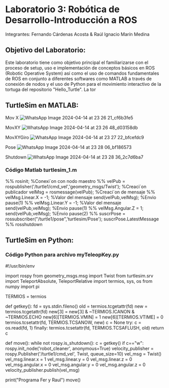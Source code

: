 # Laboratorio 3: Robótica de Desarrollo-Introducción a ROS
Integrantes: Fernando Cárdenas Acosta & Raúl Ignacio Marín Medina

## Objetivo del Laboratorio:
Este laboratorio tiene como objetivo principal el familiarizarse con el proceso de setup, uso e implementación de conceptos básicos en ROS (Robotic Operative System) así como el uso de comandos fundamentales de ROS en conjunto a diferentes softwares como MATLAB a través de conexión de nodos y el uso de Python para el movimiento interactivo de la tortuga del repositorio "Hello_Turtle". La tor

## TurtleSim en MATLAB:

Mov X
![WhatsApp Image 2024-04-14 at 23 26 21_cf6b3fe5](https://github.com/ramarinm/Laboratorio-ROS/assets/124843458/7366cb7e-41fd-41c3-a587-41ded4d33a13)

MovXY
![WhatsApp Image 2024-04-14 at 23 26 48_d03158db](https://github.com/ramarinm/Laboratorio-ROS/assets/124843458/6df1181e-be0e-4979-9a72-760b4fab492e)

MovXYGiro
![WhatsApp Image 2024-04-14 at 23 27 22_bfcefdc9](https://github.com/ramarinm/Laboratorio-ROS/assets/124843458/8eb321a2-f699-4861-96bc-b97120130cd9)

Pose
![WhatsApp Image 2024-04-14 at 23 28 06_bf186573](https://github.com/ramarinm/Laboratorio-ROS/assets/124843458/fc29c635-24ff-4577-92ab-714300c3631a)

Shutdown
![WhatsApp Image 2024-04-14 at 23 28 36_2c7d6ba7](https://github.com/ramarinm/Laboratorio-ROS/assets/124843458/a9355ff3-cb43-4c70-89af-1aa36e579704)

### Código Matlab turtlesim_1.m

%%
rosinit; %Conexi´on con nodo maestro
%%
velPub = rospublisher('/turtle1/cmd_vel','geometry_msgs/Twist'); %Creaci´on publicador
velMsg = rosmessage(velPub); %Creaci´on de mensaje
%%
velMsg.Linear.X = -1; %Valor del mensaje
send(velPub,velMsg); %Envio
pause(1)
%%
velMsg.Linear.Y = -1; %Valor del mensaje
send(velPub,velMsg); %Envio
pause(1)
%%
velMsg.Angular.Z = 1;
send(velPub,velMsg); %Envio
pause(2)
%% 
suscrPose = rossubscriber("/turtle1/pose",'turtlesim/Pose');
suscrPose.LatestMessage
%%
rosshutdown

## TurtleSim en Python: 

### Código Python para archivo myTeleopKey.py

#!/usr/bin/env 

import rospy
from geometry_msgs.msg import Twist
from turtlesim.srv import TeleportAbsolute, TeleportRelative
import termios, sys, os
from numpy import pi

TERMIOS = termios

def getkey():
    fd = sys.stdin.fileno()
    old = termios.tcgetattr(fd)
    new = termios.tcgetattr(fd)
    new[3] = new[3] & ~TERMIOS.ICANON & ~TERMIOS.ECHO
    new[6][TERMIOS.VMIN] = 1
    new[6][TERMIOS.VTIME] = 0
    termios.tcsetattr(fd, TERMIOS.TCSANOW, new)
    c = None
    try:
        c = os.read(fd, 1)
    finally:
        termios.tcsetattr(fd, TERMIOS.TCSAFLUSH, old)
    return c

def move():
    while not rospy.is_shutdown():
        c = getkey()
        if c=="w":
            rospy.init_node('robot_cleaner', anonymous=True)
            velocity_publisher = rospy.Publisher('/turtle1/cmd_vel', Twist, queue_size=10)
            vel_msg = Twist()
            vel_msg.linear.x = 1
            vel_msg.linear.y = 0
            vel_msg.linear.z = 0
            vel_msg.angular.x = 0
            vel_msg.angular.y = 0
            vel_msg.angular.z = 0
            velocity_publisher.publish(vel_msg)

print("Programa Fer y Raul")
move()
